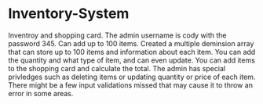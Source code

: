 # Inventory-System
Inventroy and shopping card. The admin username is cody with the password 345. Can add up to 100 items.
Created a multiple deminsion array that can store up to 100 items and information about each item. You can add the quantity and what type of item, and can even update.
You can add items to the shopping card and calculate the total. The admin has special privledges such as deleting items or updating quantity or price of each item.
There might be a few input validations missed that may cause it to throw an error in some areas.

